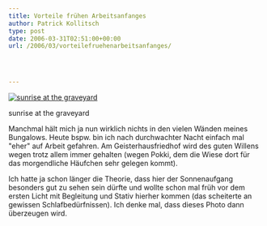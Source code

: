 ```yaml
---
title: Vorteile frühen Arbeitsanfanges
author: Patrick Kollitsch
type: post
date: 2006-03-31T02:51:00+00:00
url: /2006/03/vorteilefruehenarbeitsanfanges/




---
```

<div class="flickr">
  <a href="http://www.flickr.com/photos/schreibblogade/120632482/" title="sunrise at the graveyard"><img src="//static.flickr.com/35/120632482_9c4a707c6d.jpg" alt="sunrise at the graveyard" /></a></p> 
  
  <p>
    sunrise at the graveyard
  </p>
</div>

Manchmal h&auml;lt mich ja nun wirklich nichts in den vielen W&auml;nden meines Bungalows. Heute bspw. bin ich nach durchwachter Nacht einfach mal "eher" auf Arbeit gefahren. Am Geisterhausfriedhof wird des guten Willens wegen trotz allem immer gehalten (wegen Pokki, dem die Wiese dort f&uuml;r das morgendliche H&auml;ufchen sehr gelegen kommt).

Ich hatte ja schon l&auml;nger die Theorie, dass hier der Sonnenaufgang besonders gut zu sehen sein d&uuml;rfte und wollte schon mal fr&uuml;h vor dem ersten Licht mit Begleitung und Stativ hierher kommen (das scheiterte an gewissen Schlafbed&uuml;rfnissen). Ich denke mal, dass dieses Photo dann &uuml;berzeugen wird.